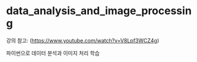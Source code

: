 # data_analysis_and_image_processing
 
강의 참고: (https://www.youtube.com/watch?v=V8Lpf3WCZ4g)

파이썬으로 데이터 분석과 이미지 처리 학습
